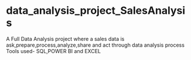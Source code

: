 # data_analysis_project_SalesAnalysis
A Full Data Analysis project where a sales data is ask,prepare,process,analyze,share and act through data analysis process 
Tools used- SQL,POWER BI and EXCEL
